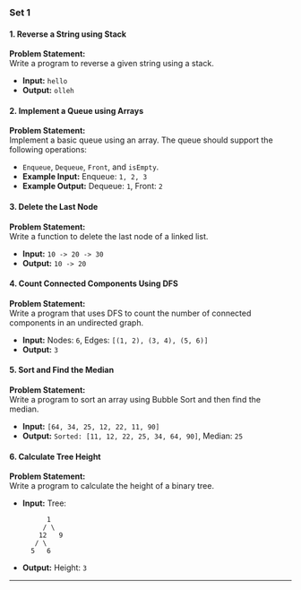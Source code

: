 ### **Set 1**

#### **1. Reverse a String using Stack**
**Problem Statement:**  
Write a program to reverse a given string using a stack.  
- **Input:** `hello`  
- **Output:** `olleh`

#### **2. Implement a Queue using Arrays**  
**Problem Statement:**  
Implement a basic queue using an array. The queue should support the following operations:  
- `Enqueue`, `Dequeue`, `Front`, and `isEmpty`.  
- **Example Input:** Enqueue: `1, 2, 3`  
- **Example Output:** Dequeue: `1`, Front: `2`

#### **3. Delete the Last Node**  
**Problem Statement:**  
Write a function to delete the last node of a linked list.  
- **Input:** `10 -> 20 -> 30`  
- **Output:** `10 -> 20`

#### **4. Count Connected Components Using DFS**  
**Problem Statement:**  
Write a program that uses DFS to count the number of connected components in an undirected graph.  
- **Input:** Nodes: `6`, Edges: `[(1, 2), (3, 4), (5, 6)]`  
- **Output:** `3`

#### **5. Sort and Find the Median**  
**Problem Statement:**  
Write a program to sort an array using Bubble Sort and then find the median.  
- **Input:** `[64, 34, 25, 12, 22, 11, 90]`  
- **Output:** `Sorted: [11, 12, 22, 25, 34, 64, 90]`, Median: `25`

#### **6. Calculate Tree Height**  
**Problem Statement:**  
Write a program to calculate the height of a binary tree.
- **Input:** Tree:  
  ```
        1
       / \
      12   9
     / \
    5   6
  ```  
- **Output:** Height: `3`

---


